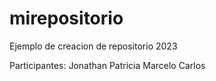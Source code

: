 # mirepositorio

Ejemplo de creacion de repositorio 2023

Participantes:
  Jonathan
  Patricia
  Marcelo
  Carlos
